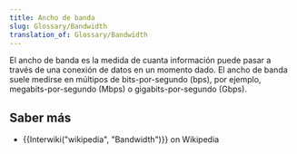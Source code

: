 ```yaml
---
title: Ancho de banda
slug: Glossary/Bandwidth
translation_of: Glossary/Bandwidth
---
```

El ancho de banda es la medida de cuanta información puede pasar a través de una conexión de datos en un momento dado. El ancho de banda suele medirse en múltipos de bits-por-segundo (bps), por ejemplo, megabits-por-segundo (Mbps) o gigabits-por-segundo (Gbps).

## Saber más

- {{Interwiki("wikipedia", "Bandwidth")}} on Wikipedia
